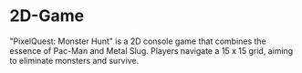 # 2D-Game
"PixelQuest: Monster Hunt" is a 2D console game that combines the essence of Pac-Man and Metal Slug. Players navigate a 15 x 15 grid, aiming to eliminate monsters and survive.
